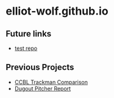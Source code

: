 # elliot-wolf.github.io

## Future links
+ [test repo](https://elliot-wolf.github.io/test/)

## Previous Projects
+ [CCBL Trackman Comparison](https://github.com/elliot-wolf/CCBL-Stadium-Trackman-Comparison.git)
+ [Dugout Pitcher Report](https://github.com/elliot-wolf/Dugout-Pitcher-Report)
